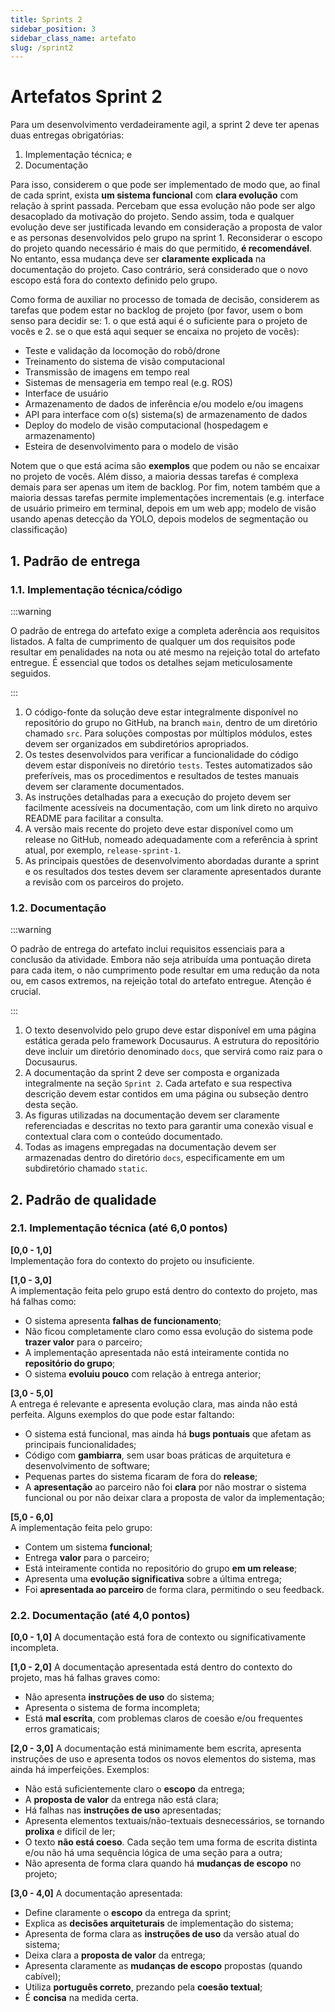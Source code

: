 ```yaml
---
title: Sprints 2
sidebar_position: 3
sidebar_class_name: artefato
slug: /sprint2
---
```


# Artefatos Sprint 2

Para um desenvolvimento verdadeiramente agil, a sprint 2 deve ter apenas duas
entregas obrigatórias:

1. Implementação técnica; e
2. Documentação

Para isso, considerem o que pode ser implementado de modo que, ao final de cada
sprint, exista **um sistema funcional** com **clara evolução** com relação à
sprint passada. Percebam que essa evolução não pode ser algo desacoplado da
motivação do projeto. Sendo assim, toda e qualquer evolução deve ser
justificada levando em consideração a proposta de valor e as personas
desenvolvidos pelo grupo na sprint 1. Reconsiderar o escopo do projeto quando
necessário é mais do que permitido, **é recomendável**. No entanto, essa
mudança deve ser **claramente explicada** na documentação do projeto. Caso
contrário, será considerado que o novo escopo está fora do contexto definido
pelo grupo.

Como forma de auxiliar no processo de tomada de decisão,
considerem as tarefas que podem estar no backlog de projeto (por favor, usem o
bom senso para decidir se: 1. o que está aqui é o suficiente para o projeto de
vocês e 2. se o que está aqui sequer se encaixa no projeto de vocês):

* Teste e validação da locomoção do robô/drone
* Treinamento do sistema de visão computacional
* Transmissão de imagens em tempo real
* Sistemas de mensageria em tempo real (e.g. ROS)
* Interface de usuário
* Armazenamento de dados de inferência e/ou modelo e/ou imagens
* API para interface com o(s) sistema(s) de armazenamento de dados
* Deploy do modelo de visão computacional (hospedagem e armazenamento)
* Esteira de desenvolvimento para o modelo de visão

Notem que o que está acima são **exemplos** que podem ou não se encaixar no
projeto de vocês. Além disso, a maioria dessas tarefas é complexa demais para
ser apenas um item de backlog. Por fim, notem também que a maioria dessas
tarefas permite implementações incrementais (e.g. interface de usuário primeiro
em terminal, depois em um web app; modelo de visão usando apenas detecção da
YOLO, depois modelos de segmentação ou classificação)

## 1. Padrão de entrega

### 1.1. Implementação técnica/código

:::warning

O padrão de entrega do artefato exige a completa aderência aos requisitos
listados. A falta de cumprimento de qualquer um dos requisitos pode resultar em
penalidades na nota ou até mesmo na rejeição total do artefato entregue. É
essencial que todos os detalhes sejam meticulosamente seguidos.

:::

1. O código-fonte da solução deve estar integralmente disponível no repositório
   do grupo no GitHub, na branch `main`, dentro de um diretório chamado `src`.
       Para soluções compostas por múltiplos módulos, estes devem ser
       organizados em subdiretórios apropriados.
2. Os testes desenvolvidos para verificar a funcionalidade do código devem
   estar disponíveis no diretório `tests`. Testes automatizados são
   preferíveis, mas os procedimentos e resultados de testes manuais devem ser
   claramente documentados.
3. As instruções detalhadas para a execução do projeto devem ser facilmente
   acessíveis na documentação, com um link direto no arquivo README para
   facilitar a consulta.
4. A versão mais recente do projeto deve estar disponível como um release no
   GitHub, nomeado adequadamente com a referência à sprint atual, por exemplo,
   `release-sprint-1`.
5. As principais questões de desenvolvimento abordadas durante a sprint e os
   resultados dos testes devem ser claramente apresentados durante a revisão
   com os parceiros do projeto.

### 1.2. Documentação

:::warning

O padrão de entrega do artefato inclui requisitos essenciais para a conclusão
da atividade. Embora não seja atribuída uma pontuação direta para cada item, o
não cumprimento pode resultar em uma redução da nota ou, em casos extremos, na
rejeição total do artefato entregue. Atenção é crucial.

:::

1. O texto desenvolvido pelo grupo deve estar disponível em uma página estática
   gerada pelo framework Docusaurus. A estrutura do repositório deve incluir um
   diretório denominado `docs`, que servirá como raiz para o Docusaurus.
2. A documentação da sprint 2 deve ser composta e organizada integralmente na
   seção `Sprint 2`. Cada artefato e sua respectiva descrição devem estar
   contidos em uma página ou subseção dentro desta seção.
3. As figuras utilizadas na documentação devem ser claramente referenciadas e
   descritas no texto para garantir uma conexão visual e contextual clara com o
   conteúdo documentado.
4. Todas as imagens empregadas na documentação devem ser armazenadas dentro do
   diretório `docs`, especificamente em um subdiretório chamado `static`.

## 2. Padrão de qualidade

### 2.1. Implementação técnica (até 6,0 pontos)

**[0,0 - 1,0]**  
Implementação fora do contexto do projeto ou insuficiente.

**[1,0 - 3,0]**  
A implementação feita pelo grupo está dentro do contexto do projeto, mas há
falhas como:
* O sistema apresenta **falhas de funcionamento**;
* Não ficou completamente claro como essa evolução do sistema pode **trazer
valor** para o parceiro;
* A implementação apresentada não está inteiramente contida no **repositório do
grupo**;
* O sistema **evoluiu pouco** com relação à entrega anterior;

**[3,0 - 5,0]**  
A entrega é relevante e apresenta evolução clara, mas ainda não está perfeita.
Alguns exemplos do que pode estar faltando:
* O sistema está funcional, mas ainda há **bugs pontuais** que afetam as principais funcionalidades;
* Código com **gambiarra**, sem usar boas práticas de arquitetura e desenvolvimento de software;
* Pequenas partes do sistema ficaram de fora do **release**;
* A **apresentação** ao parceiro não foi **clara** por não mostrar o sistema
funcional ou por não deixar clara a proposta de valor da implementação;

**[5,0 - 6,0]**  
A implementação feita pelo grupo:
* Contem um sistema **funcional**;
* Entrega **valor** para o parceiro;
* Está inteiramente contida no repositório do grupo **em um release**; 
* Apresenta uma **evolução significativa** sobre a última entrega;
* Foi **apresentada ao parceiro** de forma clara, permitindo o seu feedback.

### 2.2. Documentação (até 4,0 pontos)

**[0,0 - 1,0]**
A documentação está fora de contexto ou significativamente incompleta.

**[1,0 - 2,0]**
A documentação apresentada está dentro do contexto do projeto, mas há falhas
graves como:
* Não apresenta **instruções de uso** do sistema;
* Apresenta o sistema de forma incompleta;
* Está **mal escrita**, com problemas claros de coesão e/ou frequentes erros
gramaticais;

**[2,0 - 3,0]**
A documentação está minimamente bem escrita, apresenta instruções de uso e
apresenta todos os novos elementos do sistema, mas ainda há imperfeições.
Exemplos:
* Não está suficientemente claro o **escopo** da entrega;
* A **proposta de valor** da entrega não está clara;
* Há falhas nas **instruções de uso** apresentadas;
* Apresenta elementos textuais/não-textuais desnecessários, se tornando
**prolixa** e difícil de ler;
* O texto **não está coeso**. Cada seção tem uma forma de escrita distinta e/ou
não há uma sequência lógica de uma seção para a outra;
* Não apresenta de forma clara quando há **mudanças de escopo** no projeto;

**[3,0 - 4,0]**
A documentação apresentada:
* Define claramente o **escopo** da entrega da sprint;
* Explica as **decisões arquiteturais** de implementação do sistema;
* Apresenta de forma clara as **instruções de uso** da versão atual do sistema;
* Deixa clara a **proposta de valor** da entrega;
* Apresenta claramente as **mudanças de escopo** propostas (quando cabível);
* Utiliza **português correto**, prezando pela **coesão textual**;
* É **concisa** na medida certa.
